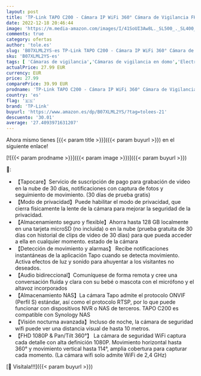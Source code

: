 ```yaml
---
layout: post
title: 'TP-Link TAPO C200 - Cámara IP WiFi 360° Cámara de Vigilancia FHD 1080p Visión nocturna Admite tarjeta SD Detección de movimiento Control Remoto Compatible con Alexa  Multicolor 1 Unidad  Paquete de 1 '
date: 2022-12-18 20:46:44
image: 'https://m.media-amazon.com/images/I/41SoUI3Aw8L._SL500_._SL400_.jpg'
comments: true
category: ofertas
author: 'tole.es'
slug: 'B07XLML2YS-es TP-Link TAPO C200 - Cámara IP WiFi 360° Cámara de...'
sku: 'B07XLML2YS-es'
tags: [ 'Cámaras de vigilancia','Cámaras de vigilancia en domo','Electrónica','Fotografía y videocámaras','alexa','tp-link','🇪🇸', ]
actualPrice: 27.99 EUR
currency: EUR
price: 27.99
comparePrice: 39.99 EUR
prodname: 'TP-Link TAPO C200 - Cámara IP WiFi 360° Cámara de Vigilancia FHD 1080p Visión nocturna Admite tarjeta SD Detección de movimiento Control Remoto Compatible con Alexa  Multicolor 1 Unidad  Paquete de 1 '
country: 'es'
flag: '🇪🇸'
brand: 'TP-Link'
buyurl: 'https://www.amazon.es/dp/B07XLML2YS/?tag=tolees-21'
descuento: '30.01'
average: '27.4093971631207'
---
```


Ahora mismo tienes [{{< param title >}}]({{< param buyurl >}}) en el siguiente enlace!

[![{{< param prodname >}}]({{< param image >}})]({{< param buyurl >}})

🔎:

- 【Tapocare】Servicio de suscripción de pago para grabación de video en la nube de 30 días, notificaciones con captura de fotos y seguimiento de movimiento. (30 días de prueba gratis)
- 【Modo de privacidad】Puede habilitar el modo de privacidad, que cierra físicamente la lente de la cámara para mejorar la seguridad de la privacidad.
- 【Almacenamiento seguro y flexible】Ahorra hasta 128 GB localmente en una tarjeta microSD (no incluida) o en la nube (prueba gratuita de 30 días con historial de clips de video de 30 días) para que pueda acceder a ella en cualquier momento. estado de la cámara
- 【Detección de movimiento y alarmas】 Recibe notificaciones instantáneas de la aplicación Tapo cuando se detecta movimiento. Activa efectos de luz y sonido para ahuyentar a los visitantes no deseados.
- 【Audio bidireccional】Comuníquese de forma remota y cree una conversación fluida y clara con su bebé o mascota con el micrófono y el altavoz incorporados
- 【Almacenamiento NAS】La cámara Tapo admite el protocolo ONVIF (Perfil S) estándar, así como el protocolo RTSP, por lo que puede funcionar con dispositivos NVR o NAS de terceros. TAPO C200 es compatible con Synology NAS
- 【Visión nocturna avanzada】Incluso de noche, la cámara de seguridad wifi puede ver una distancia visual de hasta 10 metros.
- 【FHD 1080P & Pan/Tilt 360°】 La cámara de seguridad WiFi captura cada detalle con alta definición 1080P. Movimiento horizontal hasta 360° y movimiento vertical hasta 114°, amplia cobertura para capturar cada momento. (La cámara wifi solo admite WiFi de 2,4 GHz)

[🛒 Visítala!!!]({{< param buyurl >}})
